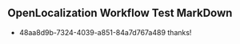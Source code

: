 ## OpenLocalization Workflow Test MarkDown
* 48aa8d9b-7324-4039-a851-84a7d767a489 
thanks!<!--HONumber=Feb16_HO4-->
